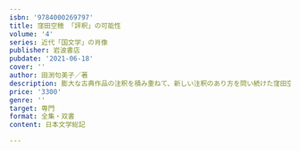 ```yaml
---
isbn: '9784000269797'
title: 窪田空穂 「評釈」の可能性
volume: '4'
series: 近代「国文学」の肖像
publisher: 岩波書店
pubdate: '2021-06-18'
cover: ''
author: 田渕句美子／著
description: 膨大な古典作品の注釈を積み重ねて、新しい注釈のあり方を問い続けた窪田空穂の生涯と学問を描く。
price: '3300'
genre: ''
target: 専門
format: 全集・双書
content: 日本文学総記

---
```

